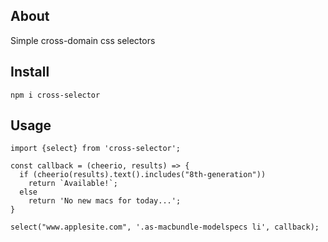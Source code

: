 ## About
Simple cross-domain css selectors

## Install
`npm i cross-selector`

## Usage

```
import {select} from 'cross-selector';

const callback = (cheerio, results) => {
  if (cheerio(results).text().includes("8th-generation"))
    return `Available!`;
  else
    return 'No new macs for today...';
}

select("www.applesite.com", '.as-macbundle-modelspecs li', callback);
```
